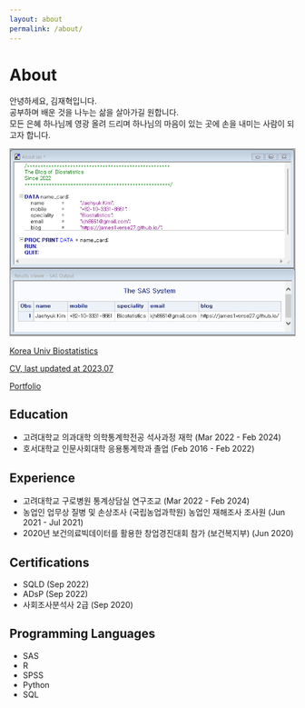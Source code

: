 ```yaml
---
layout: about
permalink: /about/
---
```


# About


안녕하세요, 김재혁입니다.<br>
공부하며 배운 것을 나누는 삶을 살아가길 원합니다.<br>
모든 은혜 하나님께 영광 올려 드리며 하나님의 마음이 있는 곳에 손을 내미는 사람이 되고자 합니다.

![](/assets/img/about.png)


[Korea Univ Biostatistics](https://kubiostat.korea.ac.kr/) 

[CV, last updated at 2023.07](/assets/cv/CV.pdf)

[Portfolio](https://twisty-supply-407.notion.site/Biostatistics-91123a91157c46b5a7e7f081621aa52a?pvs=4)

## Education
- 고려대학교 의과대학 의학통계학전공 석사과정 재학 (Mar 2022 - Feb 2024)
- 호서대학교 인문사회대학 응용통계학과 졸업 (Feb 2016 - Feb 2022)


## Experience
- 고려대학교 구로병원 통계상담실 연구조교 (Mar 2022 - Feb 2024)
- 농업인 업무상 질병 및 손상조사 (국립농업과학원) 농업인 재해조사 조사원 (Jun 2021 - Jul 2021)
- 2020년 보건의료빅데이터를 활용한 창업경진대회 참가 (보건복지부) (Jun 2020)


## Certifications
- SQLD (Sep 2022)
- ADsP (Sep 2022)
- 사회조사분석사 2급 (Sep 2020)


## Programming Languages
- SAS
- R
- SPSS
- Python
- SQL